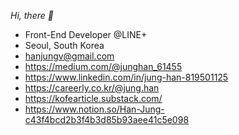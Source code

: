 _Hi, there 👋_

* Front-End Developer @LINE+
* Seoul, South Korea
* hanjungv@gmail.com
* https://medium.com/@junghan_61455
* https://www.linkedin.com/in/jung-han-819501125
* https://careerly.co.kr/@jung.han
* https://kofearticle.substack.com/
* https://www.notion.so/Han-Jung-c43f4bcd2b3f4b3d85b93aee41c5e098
